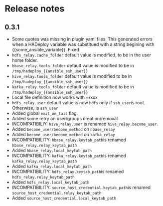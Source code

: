 # Release notes

## 0.3.1

- Some quotes was missing in plugin yaml files. This generated errors when a HADeploy variable was substitued with a string begining with {{some_ansible_variable}}. Fixed
- `hdfs_relay.cache_folder` default value is modified, to be in the user home folder.
- `hbase_relay.tools_folder` default value is modified to be in `/tmp/hadeploy_{{ansible_ssh_user}}`
- `hive_relay.tools_folder` default value is modified to be in `/tmp/hadeploy_{{ansible_ssh_user}}`
- `kafka_relay.tools_folder` default value is modified to be in `/tmp/hadeploy_{{ansible_ssh_user}}`
- Local file definition now works with ~/xxx
- `hdfs_relay.user` default value is now `hdfs` only if `ssh_user`is root. Otherwise, is `ssh_user`
- Added global `exit_on_fail` flag.
- Added some retry on user/groups creation/removal
- INCOMPATIBILIY: `hive_relay.user` is renamed `hive_relay.become_user`.
- Added `become_user/become_method` on `hbase_relay`
- Added `become_user/become_method` on `kafka_relay`
- INCOMPATIBILITY: `hbase_relay.keytab_path`is renamed `hbase_relay.relay_keytab_path`
- Added `hbase_relay.local_keytab_path`
- INCOMPATIBILITY: `kafka_relay.keytab_path`is renamed `kafka_relay.relay_keytab_path`
- Added `kafka_relay.local_keytab_path`
- INCOMPATIBILITY: `hdfs_relay.keytab_path`is renamed `hdfs_relay.relay_keytab_path`
- Added `hdfs_relay.local_keytab_path`
- INCOMPATIBILITY: `source_host_credential.keytab_path`is renamed `source_host_credential.relay_keytab_path`
- Added `source_host_credential.local_keytab_path`


